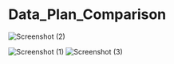# Data_Plan_Comparison
![Screenshot (2)](https://github.com/Bhawani-Rabisankar-Sahoo/Data_Plan_Comparison/assets/72175654/d38aec64-1ba5-4573-a858-8d4fdd2f5f03)

![Screenshot (1)](https://github.com/Bhawani-Rabisankar-Sahoo/Data_Plan_Comparison/assets/72175654/2e60cf81-9e0d-46fb-825a-a03639928108)
![Screenshot (3)](https://github.com/Bhawani-Rabisankar-Sahoo/Data_Plan_Comparison/assets/72175654/e91529f6-8fcf-437a-bb0f-9bae439418e8)
